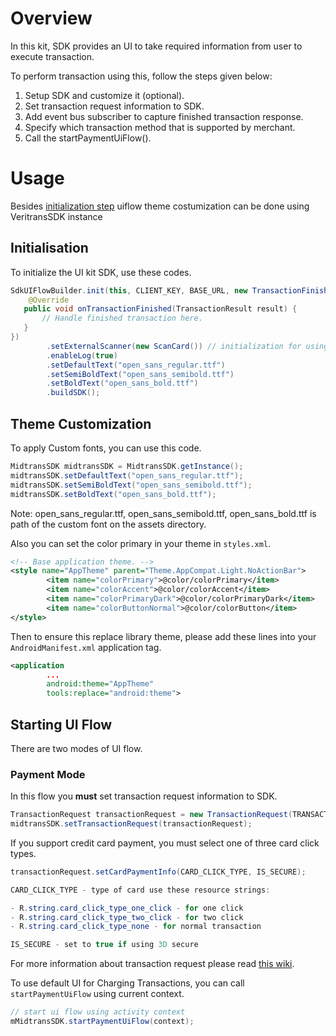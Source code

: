 # Overview

In this kit, SDK provides an UI to take required information from user to execute transaction.

To perform transaction using this, follow the steps given below:

1. Setup SDK and customize it (optional).
2. Set transaction request information to SDK.
3. Add event bus subscriber to capture finished transaction response.
4. Specify which transaction method that is supported by merchant.
5. Call the startPaymentUiFlow().

# Usage

Besides [initialization step](https://github.com/veritrans/veritrans-android/wiki/SDK-Initialization#uiflow-initialization) uiflow theme costumization can be done using VeritransSDK instance

## Initialisation

To initialize the UI kit SDK, use these codes.

```Java
SdkUIFlowBuilder.init(this, CLIENT_KEY, BASE_URL, new TransactionFinishedCallback() {
	@Override
   public void onTransactionFinished(TransactionResult result) {
       // Handle finished transaction here.
   }
})
		.setExternalScanner(new ScanCard()) // initialization for using external scancard
		.enableLog(true)
		.setDefaultText("open_sans_regular.ttf")
		.setSemiBoldText("open_sans_semibold.ttf")
		.setBoldText("open_sans_bold.ttf")
		.buildSDK();
```

## Theme Customization

To apply Custom fonts, you can use this code.

```Java
MidtransSDK midtransSDK = MidtransSDK.getInstance();
midtransSDK.setDefaultText("open_sans_regular.ttf");
midtransSDK.setSemiBoldText("open_sans_semibold.ttf");
midtransSDK.setBoldText("open_sans_bold.ttf");
```

Note: open_sans_regular.ttf, open_sans_semibold.ttf, open_sans_bold.ttf is path of the custom font on the assets directory.

Also you can set the color primary in your theme in `styles.xml`.

```xml
<!-- Base application theme. -->
<style name="AppTheme" parent="Theme.AppCompat.Light.NoActionBar">
        <item name="colorPrimary">@color/colorPrimary</item>
        <item name="colorAccent">@color/colorAccent</item>
        <item name="colorPrimaryDark">@color/colorPrimaryDark</item>
        <item name="colorButtonNormal">@color/colorButton</item>
</style>
```

Then to ensure this replace library theme, please add these lines into your `AndroidManifest.xml` application tag.

```xml
<application
        ...
        android:theme="AppTheme"
        tools:replace="android:theme">
```

## Starting UI Flow

There are two modes of UI flow.

### Payment Mode

In this flow you **must** set transaction request information to SDK.

```Java
TransactionRequest transactionRequest = new TransactionRequest(TRANSACTION_ID, TRANSACTION_AMOUNT);
midtransSDK.setTransactionRequest(transactionRequest);
```

If you support credit card payment, you must select one of three card click types.

```Java
transactionRequest.setCardPaymentInfo(CARD_CLICK_TYPE, IS_SECURE);

CARD_CLICK_TYPE - type of card use these resource strings:

- R.string.card_click_type_one_click - for one click
- R.string.card_click_type_two_click - for two click
- R.string.card_click_type_none - for normal transaction

IS_SECURE - set to true if using 3D secure
```

For more information about transaction request please read [this wiki](https://github.com/veritrans/veritrans-android/wiki/Core-Flow#setting-transaction-details).

To use default UI for Charging Transactions, you can call `startPaymentUiFlow` using current context.

```Java
// start ui flow using activity context
mMidtransSDK.startPaymentUiFlow(context);
```

